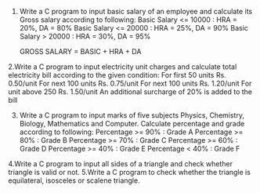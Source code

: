 1. Write a C program to input basic salary of an employee and 
    calculate its Gross salary according to following:
        Basic Salary <= 10000 : HRA = 20%, DA = 80%
        Basic Salary <= 20000 : HRA = 25%, DA = 90%
        Basic Salary > 20000 : HRA = 30%, DA = 95%
        
    GROSS SALARY = BASIC + HRA + DA
    
2.Write a C program to input electricity unit charges and calculate total electricity bill according to the given condition:
        For first 50 units Rs. 0.50/unit
        For next 100 units Rs. 0.75/unit
        For next 100 units Rs. 1.20/unit
        For unit above 250 Rs. 1.50/unit
        An additional surcharge of 20% is added to the bill

3. Write a C program to input marks of five subjects Physics, Chemistry, Biology, Mathematics and Computer. Calculate percentage and grade according to following:
Percentage >= 90% : Grade A
Percentage >= 80% : Grade B
Percentage >= 70% : Grade C
Percentage >= 60% : Grade D
Percentage >= 40% : Grade E
Percentage < 40% : Grade F

4.Write a C program to input all sides of a triangle and check whether triangle is valid or not.
5.Write a C program to check whether the triangle is equilateral, isosceles or scalene triangle.